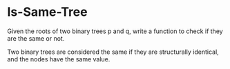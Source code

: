 # Is-Same-Tree

Given the roots of two binary trees p and q, write a function to check if they are the same or not.

Two binary trees are considered the same if they are structurally identical, and the nodes have the same value.
